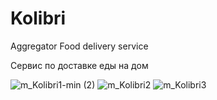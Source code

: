 # Kolibri
 Aggregator
 Food delivery service
 
 Сервис по доставке еды на дом
 
 
![m_Kolibri1-min (2)](https://user-images.githubusercontent.com/60262104/168300048-c875b432-7981-459c-b7dd-1a96e598fb11.png)
![m_Kolibri2](https://user-images.githubusercontent.com/60262104/168300275-c4c47fcc-0b16-4add-8f03-4b4b3aa1079f.png)
![m_Kolibri3](https://user-images.githubusercontent.com/60262104/168300454-c42df0a4-bf0b-4cba-8764-0f19d3d4ce55.png)

